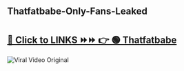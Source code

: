 
 ## Thatfatbabe-Only-Fans-Leaked

# <h2><a href="https://clipsfans.com/Thatfatbabe&ref=git">🔗 Click to LINKS ⏩⏩ 👉 🟢 Thatfatbabe </a></h2>

<a href="https://clipsfans.com/Thatfatbabe&ref=git" rel="nofollow" data-target="animated-image.originalLink"><img src="https://i.ibb.co.com/xMMVF88/686577567.gif" alt="Viral Video Original" style="max-width: 100%; display: inline-block;" data-target="animated-image.originalImage"></a>
